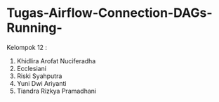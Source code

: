 # Tugas-Airflow-Connection-DAGs-Running-
Kelompok 12 : 
1. Khidlira Arofat Nuciferadha 
2. Ecclesiani
3. Riski Syahputra
4. Yuni Dwi Ariyanti
5. Tiandra Rizkya Pramadhani
